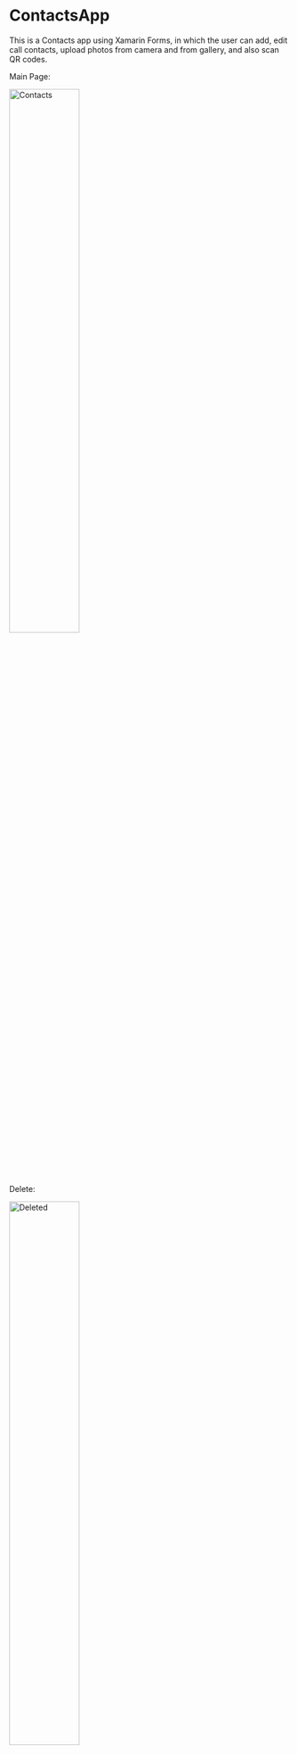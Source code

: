 # ContactsApp
This is a Contacts app using Xamarin Forms, in which the user can add, edit call contacts, upload photos from camera and from gallery, and also scan QR codes.

Main Page:

<img src="https://github.com/Onunez-g/ContactsApp/blob/master/ListView.jpg" alt="Contacts" width="50%" />

Delete:

<img src="https://github.com/Onunez-g/ContactsApp/blob/master/ContextActions.jpg" alt="Deleted" width="50%" />

Edit:

<img src="https://github.com/Onunez-g/ContactsApp/blob/master/EditContact1.jpg" alt="Edit" width="50%" />
<img src="https://github.com/Onunez-g/ContactsApp/blob/master/EditContact2.jpg" alt="Edit" width="50%" />

New Contact

<img src="https://github.com/Onunez-g/ContactsApp/blob/master/CreateContact.jpg" alt="New" width="50%" />
<img src="https://github.com/Onunez-g/ContactsApp/blob/master/CreateContact2.jpg" alt="Added" width="50%" />

Take, choose and Scan QR code:

<img src="https://github.com/Onunez-g/ContactsApp/blob/master/PhotoMenu.jpg" alt="Edit" width="50%" />
<img src="https://github.com/Onunez-g/ContactsApp/blob/master/QRScanning.jpg" alt="Edit" width="50%" />
